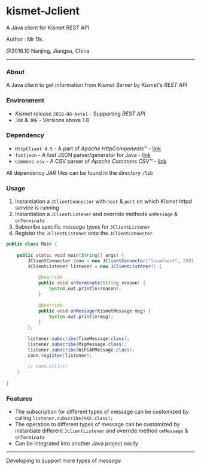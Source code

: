 # kismet-Jclient
A Java client for Kismet REST API.

Author : Mr Dk.

@2018.10 Nanjing, Jiangsu, China

---

### About

A Java client to get information from _Kismet Server_ by Kismet's _REST API_

### Environment

* _Kismet_ release `2018-08-beta1` - Supporting _REST API_
* `JDK` & `JRE` - Versions above 1.8

### Dependency

* `HttpClient 4.5` - A part of _Apache HttpComponents&trade;_ - [link](http://hc.apache.org/)
* `fastjson` - A fast JSON parser/generator for Java - [link](https://github.com/alibaba/fastjson/wiki)
* `Commons-csv` - A CSV parser of _Apache Commons CSV&trade;_ - [link](https://commons.apache.org/proper/commons-csv/)

All dependency _JAR_ files can be found in the directory `/lib`

### Usage

1. Instantiation a `JClientConnector` with `host` & `port` on which _Kismet httpd service_ is running
2. Instantiation a `JClientListener` and override methods `onMessage` & `onTerminate`
3. Subscribe specific _message types_ for `JClientListener`
4. Register the `JClientListener` onto the `JClientConnector`

```java
public class Main {
    
    public static void main(String[] args) {
        JClientConnector conn = new JClientConnector("localhost", 2501);
        JClientListener listener = new JClientListener() {
            
            @Override
            public void onTerminate(String reason) {
                System.out.println(reason);
            }
        
            @Override
            public void onMessage(KismetMessage msg) {
                System.out.println(msg);
            }
        };
        
        listener.subscribe(TimeMessage.class);
        listener.subscribe(MsgMessage.class);
        listener.subscribe(WiFiAPMessage.class);
        conn.register(listener);
        
        // conn.kill();
    }
    
}
```

### Features

* The subscription for different types of message can be customized by calling `listener.subscribe(XXX.class);`
* The operation to different types of message can be customized by instantiate different `JclientListener` and override method `onMessage` & `onTerminate`
* Can be integrated into another Java project easily

---

Developing to support more types of _message_